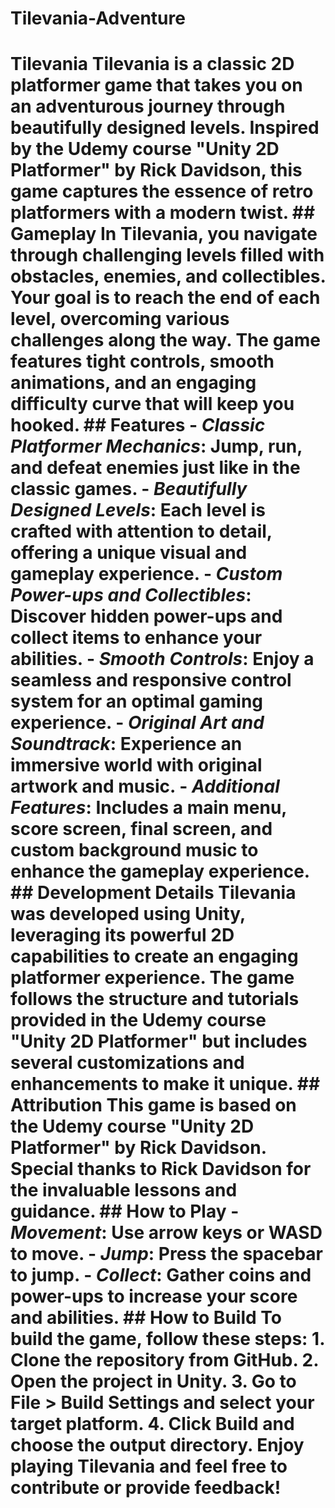 # Tilevania-Adventure
 # Tilevania  Tilevania is a classic 2D platformer game that takes you on an adventurous journey through beautifully designed levels. Inspired by the Udemy course "Unity 2D Platformer" by Rick Davidson, this game captures the essence of retro platformers with a modern twist.  ## Gameplay  In Tilevania, you navigate through challenging levels filled with obstacles, enemies, and collectibles. Your goal is to reach the end of each level, overcoming various challenges along the way. The game features tight controls, smooth animations, and an engaging difficulty curve that will keep you hooked.  ## Features  - *Classic Platformer Mechanics*: Jump, run, and defeat enemies just like in the classic games. - *Beautifully Designed Levels*: Each level is crafted with attention to detail, offering a unique visual and gameplay experience. - *Custom Power-ups and Collectibles*: Discover hidden power-ups and collect items to enhance your abilities. - *Smooth Controls*: Enjoy a seamless and responsive control system for an optimal gaming experience. - *Original Art and Soundtrack*: Experience an immersive world with original artwork and music. - *Additional Features*: Includes a main menu, score screen, final screen, and custom background music to enhance the gameplay experience.  ## Development Details  Tilevania was developed using Unity, leveraging its powerful 2D capabilities to create an engaging platformer experience. The game follows the structure and tutorials provided in the Udemy course "Unity 2D Platformer" but includes several customizations and enhancements to make it unique.  ## Attribution  This game is based on the Udemy course "Unity 2D Platformer" by Rick Davidson. Special thanks to Rick Davidson for the invaluable lessons and guidance.  ## How to Play  - *Movement*: Use arrow keys or WASD to move. - *Jump*: Press the spacebar to jump. - *Collect*: Gather coins and power-ups to increase your score and abilities.  ## How to Build  To build the game, follow these steps: 1. Clone the repository from GitHub. 2. Open the project in Unity. 3. Go to File > Build Settings and select your target platform. 4. Click Build and choose the output directory.  Enjoy playing Tilevania and feel free to contribute or provide feedback!
